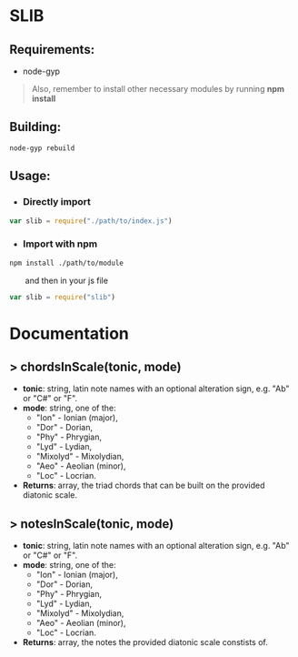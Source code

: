 # SLIB

## Requirements:
- node-gyp
> Also, remember to install other necessary modules by running **npm install**

## Building: 
    node-gyp rebuild

## Usage: 
- ### Directly import
```js
var slib = require("./path/to/index.js")
```
- ### Import with npm
```bash
npm install ./path/to/module
```

&nbsp;&nbsp;&nbsp;&nbsp;&nbsp;&nbsp;&nbsp;and then in your js file
```js
var slib = require("slib")
```

# Documentation

## > chordsInScale(tonic, mode)
- **tonic**: string, latin note names with an optional alteration sign, e.g. "Ab" or "C#" or "F".
- **mode**: string, one of the:
  - "Ion" - Ionian (major),
  - "Dor" - Dorian,
  - "Phy" - Phrygian,
  - "Lyd" - Lydian,
  - "Mixolyd" - Mixolydian,
  - "Aeo" - Aeolian (minor),
  - "Loc" - Locrian.
- **Returns**: array, the triad chords that can be built on the provided diatonic scale.

## > notesInScale(tonic, mode)
- **tonic**: string, latin note names with an optional alteration sign, e.g. "Ab" or "C#" or "F".
- **mode**: string, one of the:
  - "Ion" - Ionian (major),
  - "Dor" - Dorian,
  - "Phy" - Phrygian,
  - "Lyd" - Lydian,
  - "Mixolyd" - Mixolydian,
  - "Aeo" - Aeolian (minor),
  - "Loc" - Locrian.
- **Returns**: array, the notes the provided diatonic scale constists of.
